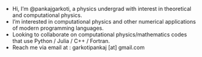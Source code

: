 - Hi, I’m @pankajgarkoti, a physics undergrad with interest in theoretical and computational physics.
- I’m interested in computational physics and other numerical applications of modern programming languages.
- Looking to collaborate on computational physics/mathematics codes that use Python / Julia / C++ / Fortran.
- Reach me via email at : garkotipankaj [at] gmail.com

<!---
pankajgarkoti/pankajgarkoti is a ✨ special ✨ repository because its `README.md` (this file) appears on your GitHub profile.
You can click the Preview link to take a look at your changes.
--->
